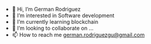 - 👋 Hi, I’m German Rodriguez
- 👀 I’m interested in Software development
- 🌱 I’m currently learning blockchain
- 💞️ I’m looking to collaborate on ...
- 📫 How to reach me german.rodriguezgu@gmail.com
